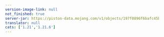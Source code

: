 ```yaml
---
version-image-link: null
not_finished: true
server-jar: https://piston-data.mojang.com/v1/objects/197f0896f6bafc45b7cd1c90b88f7979dfcc99fe/server.jar
translator: null
cats: ['1.21','1.21.6']
---
```

